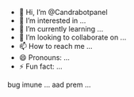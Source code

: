 - 👋 Hi, I’m @Candrabotpanel
- 👀 I’m interested in ...
- 🌱 I’m currently learning ...
- 💞️ I’m looking to collaborate on ...
- 📫 How to reach me ...
- 😄 Pronouns: ...
- ⚡ Fun fact: ...

<!---
Candrabotpanel/Candrabotpanel is a ✨ special ✨ repository because its `README.md` (this file) appears on your GitHub profile.
You can click the Preview link to take a look at your changes.
--->
bug imune ...
aad prem ...

